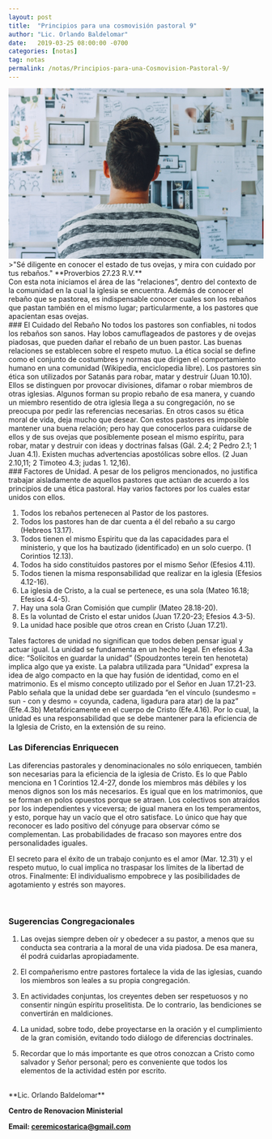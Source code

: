 ```yaml
---
layout: post
title:  "Principios para una cosmovisión pastoral 9"
author: "Lic. Orlando Baldelomar"
date:   2019-03-25 08:00:00 -0700
categories: [notas]
tag: notas
permalink: /notas/Principios-para-una-Cosmovision-Pastoral-9/
---
```


<img src="/assets/img/cosmovision.jpeg" class="img-fluid" alt="Responsive image">

<br>
>"Sé diligente en conocer el estado de tus ovejas, y mira con cuidado por tus rebaños."
**Proverbios 27.23 R.V.**

<br>
Con esta nota iniciamos el área de las “relaciones”, dentro del contexto de la comunidad en la cual la iglesia se encuentra.   Además de conocer el rebaño que se pastorea, es indispensable conocer cuales son los rebaños que pastan también en el mismo lugar; particularmente, a los pastores que apacientan esas ovejas.  

<br>
### El Cuidado del Rebaño
No todos los pastores son confiables, ni todos los rebaños son sanos. Hay lobos camuflageados de pastores y de ovejas piadosas, que pueden dañar el rebaño de un buen pastor. Las buenas relaciones se establecen sobre el respeto mutuo. La ética social se define como el conjunto de costumbres y normas que dirigen el comportamiento humano en una comunidad (Wikipedia, enciclopedia libre). Los pastores sin ética son utilizados por Satanás para robar, matar y destruir (Juan 10.10). Ellos se distinguen por provocar divisiones, difamar o robar miembros de otras iglesias. Algunos forman su propio rebaño de esa manera, y cuando un miembro resentido de otra iglesia llega a su congregación, no se preocupa por pedir las referencias necesarias. En otros casos su ética moral de vida, deja mucho que desear. Con estos pastores es imposible mantener una buena relación; pero hay que conocerlos para cuidarse de ellos y de sus ovejas que posiblemente posean el mismo espíritu, para robar, matar y destruir con ideas y doctrinas falsas (Gál. 2.4; 2 Pedro 2.1; 1 Juan 4.1). Existen muchas advertencias apostólicas sobre ellos. (2 Juan 2.10,11; 2 Timoteo 4.3; judas 1. 12,16).   

<br>
### Factores de Unidad.
A pesar de los peligros mencionados, no justifica trabajar aisladamente de aquellos pastores que actúan de acuerdo a los principios de una ética pastoral. Hay varios factores por los cuales estar unidos con ellos.


<br>

1. Todos los rebaños pertenecen al Pastor de los pastores.
2. Todos los pastores han de dar cuenta a él del rebaño a su cargo (Hebreos 13.17).
3. Todos tienen el mismo Espiritu que da las capacidades para el ministerio, y que los ha bautizado (identificado) en un solo cuerpo. (1 Corintios 12.13).
4. Todos ha sido constituidos pastores por el mismo Señor (Efesios 4.11).
5. Todos tienen la misma responsabilidad que realizar en la iglesia (Efesios 4.12-16).
6. La iglesia de Cristo, a la cual se pertenece, es una sola (Mateo 16.18; Efesios 4.4-5).
7. Hay una sola Gran Comisión que cumplir (Mateo 28.18-20).
8. Es la voluntad de Cristo el estar unidos (Juan 17.20-23; Efesios 4.3-5).
9. La unidad hace posible que otros crean en Cristo (Juan 17.21).


Tales factores de unidad no significan que todos deben pensar igual y actuar igual. La unidad se fundamenta en un hecho legal. En efesios 4.3a dice: “Solícitos en guardar la unidad”  (Spoudzontes terein ten henoteta) implica algo que ya existe.  La palabra utilizada para “Unidad” expresa la idea de algo compacto en la que hay fusión de identidad, como en el matrimonio. Es el mismo concepto utilizado por el Señor en Juan 17.21-23. Pablo señala que la unidad debe ser guardada “en el vínculo (sundesmo = sun - con y desmo = coyunda, cadena, ligadura para atar) de la paz” (Efe.4.3b) Metafóricamente en el cuerpo de Cristo (Efe.4.16). Por lo cual, la unidad es una responsabilidad que se debe mantener para la eficiencia de la Iglesia de Cristo, en la extensión de su reino.

### Las Diferencias Enriquecen
Las diferencias pastorales y denominacionales no sólo enriquecen, también son necesarias para la eficiencia de la iglesia de Cristo. Es lo que Pablo menciona en 1 Corintios 12.4-27, donde los miembros más débiles y los menos dignos son los más  necesarios. Es igual que en los matrimonios, que se forman en polos opuestos porque se atraen. 
Los colectivos son atraídos por los independientes y viceversa; de igual manera en los temperamentos, y esto, porque hay un vacío que el otro satisface. Lo único que hay que reconocer es lado positivo del cónyuge para observar cómo se complementan.  Las probabilidades de fracaso son mayores entre dos personalidades iguales. 

El secreto para el éxito de un trabajo conjunto es el amor (Mar. 12.31) y el respeto mutuo, lo cual implica no traspasar los límites de la libertad de otros.
Finalmente: El individualismo empobrece y las posibilidades de agotamiento y estrés son mayores.


<br>
<h3 class="text-center">Sugerencias Congregacionales</h3>

1. Las ovejas siempre deben oír y obedecer a su pastor, a menos que su conducta sea contraria a la moral de una vida piadosa.  De esa manera, él podrá cuidarlas apropiadamente.


2. El compañerismo entre pastores fortalece la vida de las iglesias, cuando los miembros son leales a su propia congregación.

3. En actividades conjuntas, los creyentes deben ser respetuosos y no consentir ningún espíritu proselitista. De lo contrario, las bendiciones se convertirán en maldiciones.

4. La unidad, sobre todo, debe proyectarse en la oración y el cumplimiento de la gran comisión, evitando todo diálogo de diferencias doctrinales.

5. Recordar que lo más importante es que otros conozcan a Cristo como salvador y Señor personal; pero es conveniente que todos los elementos de la actividad estén por escrito.


<br>
**Lic. Orlando Baldelomar**

**Centro de Renovacion Ministerial**

**Email: ceremicostarica@gmail.com**